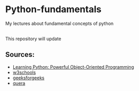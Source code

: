 # Python-fundamentals
My lectures about fundamental concepts of python

<br>This repository will update</br>

## Sources:
* <a href="https://www.amazon.com/Learning-Python-5th-Mark-Lutz/dp/1449355730"> Learning Python: Powerful Object-Oriented Programming</a>
* <a href="https://www.w3schools.com/"> w3schools</a>
* <a href="https://www.geeksforgeeks.org/">geeksforgeeks</a>
* <a href="https://quera.org/">quera</a>
